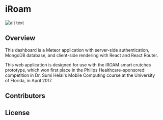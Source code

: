 # iRoam

![alt text](https://github.com/kchaturvedi/iROAM/raw/master/demo.gif)

## Overview

This dashboard is a Meteor application with server-side authentication, MongoDB database, and client-side rendering with React and React Router.

This web application is designed for use with the iROAM smart crutches prototype, which won first place in the Philips Healthcare-sponsored competition in Dr. Sumi Helal's Mobile Computing course at the University of Florida, in April 2017.

## Contributors

## License
